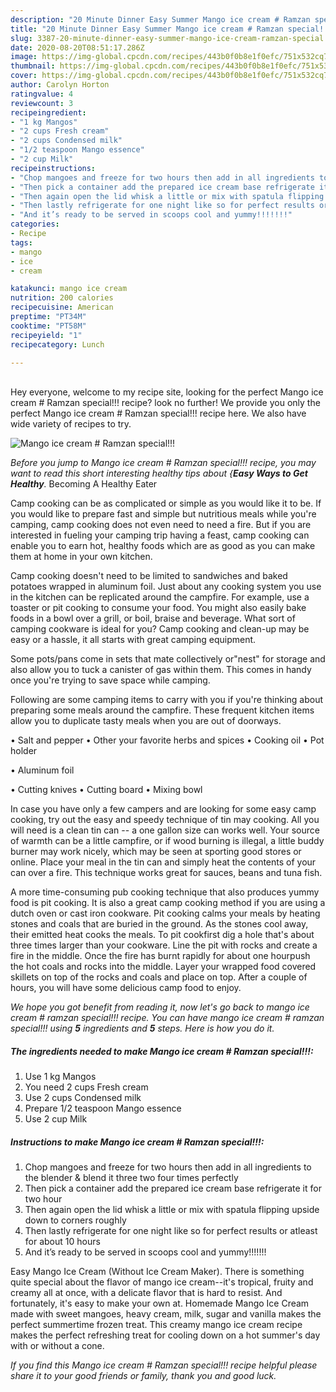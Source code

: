 ```yaml
---
description: "20 Minute Dinner Easy Summer Mango ice cream # Ramzan special!!!"
title: "20 Minute Dinner Easy Summer Mango ice cream # Ramzan special!!!"
slug: 3387-20-minute-dinner-easy-summer-mango-ice-cream-ramzan-special
date: 2020-08-20T08:51:17.286Z
image: https://img-global.cpcdn.com/recipes/443b0f0b8e1f0efc/751x532cq70/mango-ice-cream-ramzan-special-recipe-main-photo.jpg
thumbnail: https://img-global.cpcdn.com/recipes/443b0f0b8e1f0efc/751x532cq70/mango-ice-cream-ramzan-special-recipe-main-photo.jpg
cover: https://img-global.cpcdn.com/recipes/443b0f0b8e1f0efc/751x532cq70/mango-ice-cream-ramzan-special-recipe-main-photo.jpg
author: Carolyn Horton
ratingvalue: 4
reviewcount: 3
recipeingredient:
- "1 kg Mangos"
- "2 cups Fresh cream"
- "2 cups Condensed milk"
- "1/2 teaspoon Mango essence"
- "2 cup Milk"
recipeinstructions:
- "Chop mangoes and freeze for two hours then add in all ingredients to the blender &amp; blend it three two four times perfectly"
- "Then pick a container add the prepared ice cream base refrigerate it for two hour"
- "Then again open the lid whisk a little or mix with spatula flipping upside down to corners roughly"
- "Then lastly refrigerate for one night like so for perfect results or atleast for about 10 hours"
- "And it’s ready to be served in scoops cool and yummy!!!!!!!"
categories:
- Recipe
tags:
- mango
- ice
- cream

katakunci: mango ice cream 
nutrition: 200 calories
recipecuisine: American
preptime: "PT34M"
cooktime: "PT58M"
recipeyield: "1"
recipecategory: Lunch

---
```

<br>
Hey everyone, welcome to my recipe site, looking for the perfect Mango ice cream # Ramzan special!!! recipe? look no further! We provide you only the perfect Mango ice cream # Ramzan special!!! recipe here. We also have wide variety of recipes to try.
<br>


![Mango ice cream # Ramzan special!!!](https://img-global.cpcdn.com/recipes/443b0f0b8e1f0efc/751x532cq70/mango-ice-cream-ramzan-special-recipe-main-photo.jpg)

<i>Before you jump to Mango ice cream # Ramzan special!!! recipe, you may want to read this short interesting healthy tips about {<strong>Easy Ways to Get Healthy</strong>.</i>
Becoming A Healthy Eater

    
Camp cooking can be as complicated or simple as you would like it to be. If you would like to prepare fast and simple but nutritious meals while you're camping, camp cooking does not even need to need a fire. But if you are interested in fueling your camping trip having a feast, camp cooking can enable you to earn hot, healthy foods which are as good as you can make them at home in your own kitchen.

Camp cooking doesn't need to be limited to sandwiches and baked potatoes wrapped in aluminum foil.  Just about any cooking system you use in the kitchen can be replicated around the campfire. For example, use a toaster or pit cooking to consume your food. You might also easily bake foods in a bowl over a grill, or boil, braise and beverage. What sort of camping cookware is ideal for you? Camp cooking and clean-up may be easy or a hassle, it all starts with great camping equipment.

Some pots/pans come in sets that mate collectively or"nest" for storage and also allow you to tuck a canister of gas within them. This comes in handy once you're trying to save space while camping.

Following are some camping items to carry with you if you're thinking about preparing some meals around the campfire. These frequent kitchen items allow you to duplicate tasty meals when you are out of doorways.

• Salt and pepper
• Other your favorite herbs and spices
• Cooking oil
• Pot holder

• Aluminum foil

• Cutting knives
• Cutting board
• Mixing bowl


In case you have only a few campers and are looking for some easy camp cooking, try out the easy and speedy technique of tin may cooking. All you will need is a clean tin can -- a one gallon size can works well. Your source of warmth can be a little campfire, or if wood burning is illegal, a little buddy burner may work nicely, which may be seen at sporting good stores or online. Place your meal in the tin can and simply heat the contents of your can over a fire.  This technique works great for sauces, beans and tuna fish.

A more time-consuming pub cooking technique that also produces yummy food is pit cooking.  It is also a great camp cooking method if you are using a dutch oven or cast iron cookware. Pit cooking calms your meals by heating stones and coals that are buried in the ground. As the stones cool away, their emitted heat cooks the meals. To pit cookfirst dig a hole that's about three times larger than your cookware. Line the pit with rocks and create a fire in the middle. Once the fire has burnt rapidly for about one hourpush the hot coals and rocks into the middle. Layer your wrapped food covered skillets on top of the rocks and coals and place on top. After a couple of hours, you will have some delicious camp food to enjoy.


<i>We hope you got benefit from reading it, now let's go back to mango ice cream # ramzan special!!! recipe. You can have mango ice cream # ramzan special!!! using <strong>5</strong> ingredients and <strong>5</strong> steps. Here is how you do it.
</i>

##### The ingredients needed to make Mango ice cream # Ramzan special!!!:

1. Use 1 kg Mangos
1. You need 2 cups Fresh cream
1. Use 2 cups Condensed milk
1. Prepare 1/2 teaspoon Mango essence
1. Use 2 cup Milk


##### Instructions to make Mango ice cream # Ramzan special!!!:

1. Chop mangoes and freeze for two hours then add in all ingredients to the blender &amp; blend it three two four times perfectly
1. Then pick a container add the prepared ice cream base refrigerate it for two hour
1. Then again open the lid whisk a little or mix with spatula flipping upside down to corners roughly
1. Then lastly refrigerate for one night like so for perfect results or atleast for about 10 hours
1. And it’s ready to be served in scoops cool and yummy!!!!!!!


Easy Mango Ice Cream (Without Ice Cream Maker). There is something quite special about the flavor of mango ice cream--it&#39;s tropical, fruity and creamy all at once, with a delicate flavor that is hard to resist. And fortunately, it&#39;s easy to make your own at. Homemade Mango Ice Cream made with sweet mangoes, heavy cream, milk, sugar and vanilla makes the perfect summertime frozen treat. This creamy mango ice cream recipe makes the perfect refreshing treat for cooling down on a hot summer&#39;s day with or without a cone. 

<i>If you find this Mango ice cream # Ramzan special!!! recipe helpful please share it to your good friends or family, thank you and good luck.</i>
